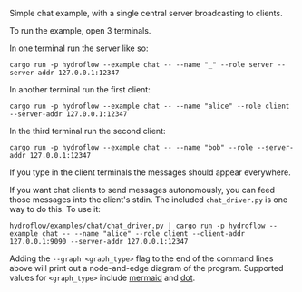Simple chat example, with a single central server broadcasting to clients.

To run the example, open 3 terminals.

In one terminal run the server like so:
```
cargo run -p hydroflow --example chat -- --name "_" --role server --server-addr 127.0.0.1:12347
```

In another terminal run the first client:
```
cargo run -p hydroflow --example chat -- --name "alice" --role client --server-addr 127.0.0.1:12347
```

In the third terminal run the second client:
```
cargo run -p hydroflow --example chat -- --name "bob" --role --server-addr 127.0.0.1:12347
```

If you type in the client terminals the messages should appear everywhere.

If you want chat clients to send messages autonomously, you can feed those messages into the client's stdin. The included `chat_driver.py` is one way to do this. To use it:

```
hydroflow/examples/chat/chat_driver.py | cargo run -p hydroflow --example chat -- --name "alice" --role client --client-addr 127.0.0.1:9090 --server-addr 127.0.0.1:12347
```

Adding the `--graph <graph_type>` flag to the end of the command lines above will print out a node-and-edge diagram of the program. Supported values for `<graph_type>` include [mermaid](https://mermaid-js.github.io/) and [dot](https://graphviz.org/doc/info/lang.html).
